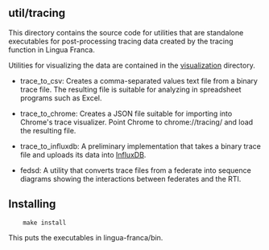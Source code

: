 ## util/tracing

This directory contains the source code for utilities that are standalone executables
for post-processing tracing data created by the tracing function in Lingua Franca.

Utilities for visualizing the data are contained in the [visualization](visualization/README.md)
directory.

* trace\_to\_csv: Creates a comma-separated values text file from a binary trace file.
  The resulting file is suitable for analyzing in spreadsheet programs such as Excel.

* trace\_to\_chrome: Creates a JSON file suitable for importing into Chrome's trace
  visualizer. Point Chrome to chrome://tracing/ and load the resulting file.

* trace\_to\_influxdb: A preliminary implementation that takes a binary trace file
  and uploads its data into [InfluxDB](https://en.wikipedia.org/wiki/InfluxDB).

* fedsd: A utility that converts trace files from a federate into sequence diagrams
  showing the interactions between federates and the RTI.

## Installing

```
    make install
```
This puts the executables in lingua-franca/bin.
